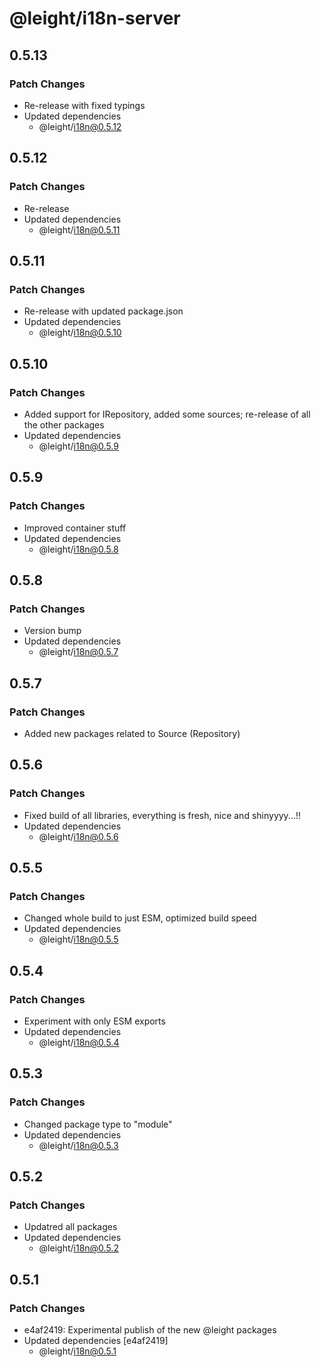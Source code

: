# @leight/i18n-server

## 0.5.13

### Patch Changes

- Re-release with fixed typings
- Updated dependencies
  - @leight/i18n@0.5.12

## 0.5.12

### Patch Changes

- Re-release
- Updated dependencies
  - @leight/i18n@0.5.11

## 0.5.11

### Patch Changes

- Re-release with updated package.json
- Updated dependencies
  - @leight/i18n@0.5.10

## 0.5.10

### Patch Changes

- Added support for IRepository, added some sources; re-release of all the other packages
- Updated dependencies
  - @leight/i18n@0.5.9

## 0.5.9

### Patch Changes

- Improved container stuff
- Updated dependencies
  - @leight/i18n@0.5.8

## 0.5.8

### Patch Changes

- Version bump
- Updated dependencies
  - @leight/i18n@0.5.7

## 0.5.7

### Patch Changes

- Added new packages related to Source (Repository)

## 0.5.6

### Patch Changes

- Fixed build of all libraries, everything is fresh, nice and shinyyyy...!!
- Updated dependencies
  - @leight/i18n@0.5.6

## 0.5.5

### Patch Changes

- Changed whole build to just ESM, optimized build speed
- Updated dependencies
  - @leight/i18n@0.5.5

## 0.5.4

### Patch Changes

- Experiment with only ESM exports
- Updated dependencies
  - @leight/i18n@0.5.4

## 0.5.3

### Patch Changes

- Changed package type to "module"
- Updated dependencies
  - @leight/i18n@0.5.3

## 0.5.2

### Patch Changes

- Updatred all packages
- Updated dependencies
  - @leight/i18n@0.5.2

## 0.5.1

### Patch Changes

- e4af2419: Experimental publish of the new @leight packages
- Updated dependencies [e4af2419]
  - @leight/i18n@0.5.1
